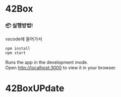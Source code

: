 # 42Box

### 📦 실행방법!

vscode에 들어가서

```npm install``` <br/>
```npm start```

Runs the app in the development mode.\
Open [http://localhost:3000](http://localhost:3000) to view it in your browser.

# 42BoxUPdate

